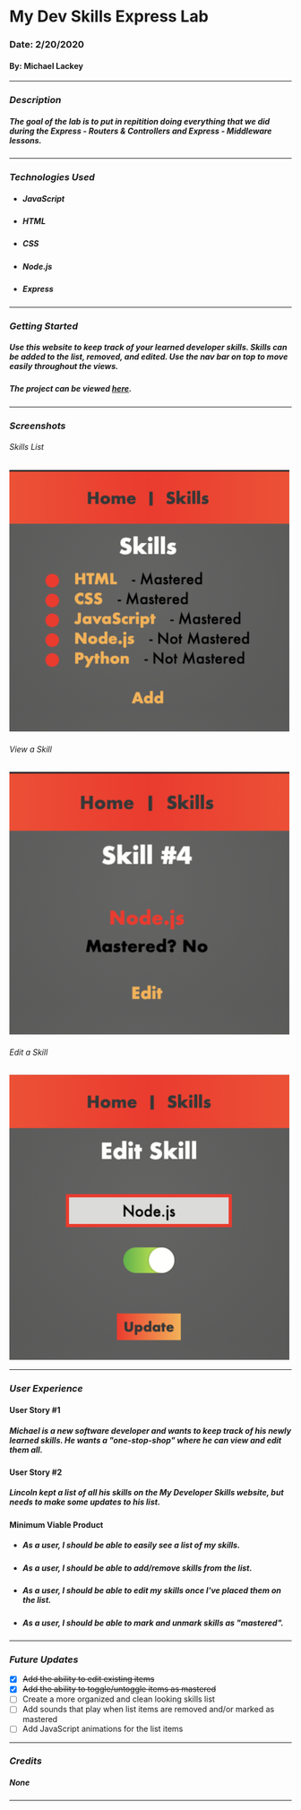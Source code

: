 # **My Dev Skills Express Lab**

### Date: 2/20/2020

#### By: Michael Lackey
***

### ***Description***

##### The goal of the lab is to put in repitition doing everything that we did during the *Express - Routers & Controllers* and *Express - Middleware* lessons.
***

### ***Technologies Used***

* ##### JavaScript
* ##### HTML
* ##### CSS
* ##### Node.js
* ##### Express
***

### ***Getting Started***

##### Use this website to keep track of your learned developer skills. Skills can be added to the list, removed, and edited.  Use the nav bar on top to move easily throughout the views.
##### The project can be viewed [here](https://mlackey9601.github.io/dev-skills-express/).
***

### ***Screenshots***

###### Skills List
![Skills List](public/images/screenshots/list.png)
###### View a Skill
![View a Skill](public/images/screenshots/view.png)
###### Edit a Skill
![Edit a Skill](public/images/screenshots/edit.png)
***

### ***User Experience***

#### User Story #1
##### Michael is a new software developer and wants to keep track of his newly learned skills.  He wants a "one-stop-shop" where he can view and edit them all.
#### User Story #2
##### Lincoln kept a list of all his skills on the My Developer Skills website, but needs to make some updates to his list.
#### Minimum Viable Product
* ##### As a user, I should be able to easily see a list of my skills.
* ##### As a user, I should be able to add/remove skills from the list.
* ##### As a user, I should be able to edit my skills once I've placed them on the list.
* ##### As a user, I should be able to mark and unmark skills as "mastered".
***

### ***Future Updates***

- [x] ~~Add the ability to edit existing items~~
- [x] ~~Add the ability to toggle/untoggle items as mastered~~
- [ ] Create a more organized and clean looking skills list
- [ ] Add sounds that play when list items are removed and/or marked as mastered
- [ ] Add JavaScript animations for the list items
***

### ***Credits***
  
##### None
***